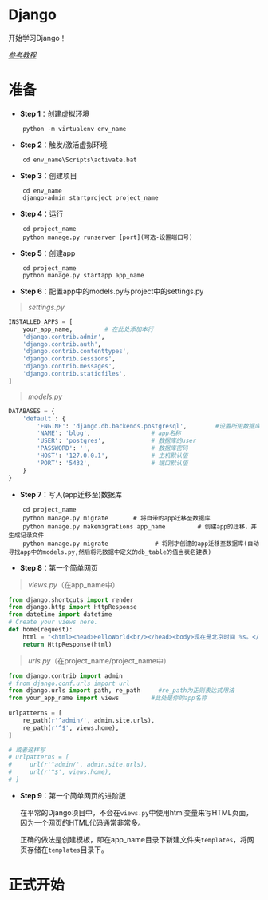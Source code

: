 # Django

开始学习Django！

[*参考教程*](https://www.zmrenwu.com/post/3/)

# 准备

* **Step 1**：创建虚拟环境
```OS
	python -m virtualenv env_name
```

* **Step 2**：触发/激活虚拟环境
```OS
	cd env_name\Scripts\activate.bat
```

* **Step 3**：创建项目
```OS
	cd env_name
	django-admin startproject project_name
```

* **Step 4**：运行
```OS
	cd project_name
	python manage.py runserver [port](可选-设置端口号)
```

* **Step 5**：创建app
```OS
	cd project_name
	python manage.py startapp app_name
```

* **Step 6**：配置app中的models.py与project中的settings.py

> *settings.py*
```python
INSTALLED_APPS = [
    your_app_name,         # 在此处添加本行
    'django.contrib.admin',
    'django.contrib.auth',
    'django.contrib.contenttypes',
    'django.contrib.sessions',
    'django.contrib.messages',
    'django.contrib.staticfiles',
]
```

> *models.py*
```python
DATABASES = {
    'default': {
        'ENGINE': 'django.db.backends.postgresql',        #设置所用数据库，此处使用的是postgresql
        'NAME': 'blog',                 # app名称
        'USER': 'postgres',             # 数据库的user
        'PASSWORD': '',                 # 数据库密码
        'HOST': '127.0.0.1',            # 主机默认值
        'PORT': '5432',                 # 端口默认值
    }
}
```

* **Step 7**：写入(app迁移至)数据库
```OS
	cd project_name
	python manage.py migrate       # 将自带的app迁移至数据库
	python manage.py makemigrations app_name         # 创建app的迁移，并生成记录文件
	python manage.py migrate             # 将刚才创建的app迁移至数据库(自动寻找app中的models.py,然后将元数据中定义的db_table的值当表名建表)
```

* **Step 8**：第一个简单网页

> *views.py*（在app_name中）
```python
from django.shortcuts import render
from django.http import HttpResponse
from datetime import datetime
# Create your views here.
def home(request):
	html = "<html><head>HelloWorld<br/></head><body>现在是北京时间 %s。</body></html>" % datetime.now()
	return HttpResponse(html)
```

> *urls.py*（在project_name/project_name中）
```python
from django.contrib import admin
# from django.conf.urls import url
from django.urls import path, re_path     #re_path为正则表达式用法
from your_app_name import views         #此处是你的app名称
 
urlpatterns = [
    re_path(r'^admin/', admin.site.urls),
    re_path(r'^$', views.home),
]

# 或者这样写
# urlpatterns = [
#     url(r'^admin/', admin.site.urls),
#     url(r'^$', views.home),
# ]
```

* **Step 9**：第一个简单网页的进阶版

	在平常的Django项目中，不会在`views.py`中使用html变量来写HTML页面，因为一个网页的HTML代码通常非常多。

	正确的做法是创建模板，即在app_name目录下新建文件夹`templates`，将网页存储在`templates`目录下。

# 正式开始

##